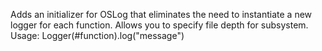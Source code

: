 Adds an initializer for OSLog that eliminates the need to instantiate a new logger for each function. Allows you to specify file depth for subsystem.
Usage:
Logger(#function).log("message")

